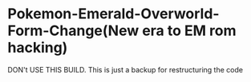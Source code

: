 # Pokemon-Emerald-Overworld-Form-Change(New era to EM rom hacking)
DON't USE THIS BUILD. This is just a backup for restructuring the code
